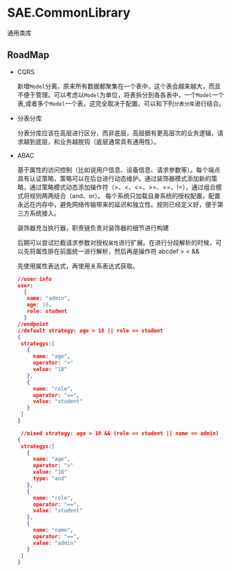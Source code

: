 # SAE.CommonLibrary
通用类库

## RoadMap

 - CQRS
   
   新增`Model`分离，原来所有数据都聚集在一个表中，这个表会越来越大，而且不便于管理。可以考虑以`Model`为单位，将表拆分到各各表中，一个`Model`一个表,或者多个`Model`一个表，这完全取决于配置。可以和下列`分表分库`进行结合。

 - 分表分库

   分表分库应该在高层进行区分，而非底层，高层据有更高层次的业务逻辑，请求越到底层，和业务越脱钩（底层通常具有通用性）。

 - ABAC

   基于属性的访问控制（比如说用户信息、设备信息、请求参数等）。每个端点具有认证策略，策略可以在后台进行动态维护。通过装饰器模式添加新的策略，通过策略模式动态添加操作符（>、<、<=、>=、==、!=），通过组合模式将规则两两结合（and、or）。
   每个系统只加载自身系统的授权配置，配置永远在内存中，避免网络传输带来的延迟和独立性。规则已经定义好，便于第三方系统接入。
  
   装饰器充当执行器，职责链负责对装饰器的细节进行构建

   后期可以尝试拦截请求参数对授权`属性`进行扩展。在进行分段解析的时候，可以先将属性排在前面统一进行解析，然后再是操作符
   abcdef > < &&

   先使用属性表达式，再使用关系表达式获取。

   ```json
   //user info
   user:
     {
      name: "admin",
      age: 18,
      role: student
     }
   //endpoint
   //default strategy: age > 18 || role == student
   {
    strategys:[
      {
        name: "age",
        operator: ">"
        value: "18"
      },
      {
        name: "role",
        operator: "==",
        value: "student"
      }
    ]
   }

    //mixed strategy: age > 18 && (role == student || name == admin)
   {
    strategys:[
      {
        name: "age",
        operator: ">"
        value: "18"
        type: "and"
      },
      {
        name: "role",
        operator: "==",
        value: "student"
      },
      {
        name: "name",
        operator: "==",
        value: "admin"
      }
    ]
   }
   ```
